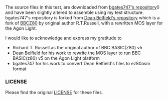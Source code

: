 The source files in this test, are downloaded from [bgates747's repository](https://github.com/bgates747/agon-bbc-basic-v-ez80asm)0 and have been slightly altered to assemble using my test structure. bgates747's repository is forked from [Dean Belfield's repository](https://github.com/breakintoprogram/agon-bbc-basic-v) which is a fork of [BBCZ80](https://github.com/rtrussell/BBCZ80) by original author R.T.Russell, with a rewritten MOS layer for the Agon Light.

I would like to acknowledge and express my gratitude to
- Richard T. Russell as the original author of BBC BASIC(Z80) v5
- Dean Belfield for his work to rewrite the MOS layer to run BBC BASIC(z80) v5 on the Agon Light platform
- bgates747 for his work to convert Dean Belfield's files to ez80asm format

### LICENSE
Please find the original [LICENSE](tests/license.txt) for these files.